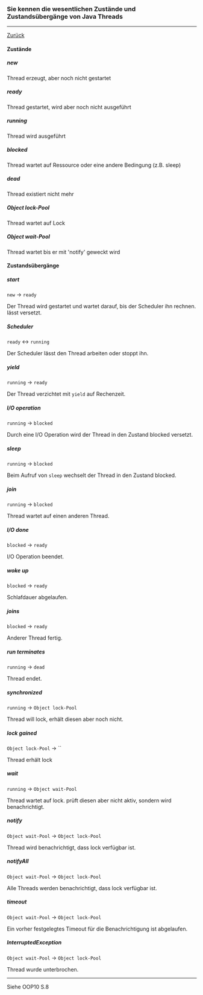 ### Sie kennen die wesentlichen Zustände und Zustandsübergänge von Java Threads

---

[Zurück](400threads.md)

#### Zustände

##### new
Thread erzeugt, aber noch nicht gestartet

##### ready
Thread gestartet, wird aber noch nicht ausgeführt

##### running
Thread wird ausgeführt

##### blocked
Thread wartet auf Ressource oder eine andere Bedingung (z.B. sleep)

##### dead
Thread existiert nicht mehr

##### Object lock-Pool
Thread wartet auf Lock

##### Object wait-Pool
Thread wartet bis er mit 'notify' geweckt wird

#### Zustandsübergänge

##### start
`new` -> `ready`

Der Thread wird gestartet und wartet darauf, bis der Scheduler ihn rechnen. 
lässt versetzt. 

##### Scheduler
`ready` <-> `running`

Der Scheduler lässt den Thread arbeiten oder stoppt ihn. 

##### yield
`running` -> `ready`

Der Thread verzichtet mit `yield` auf Rechenzeit. 

##### I/O operation
`running` -> `blocked`

Durch eine I/O Operation wird der Thread in den Zustand blocked versetzt. 

##### sleep
`running` -> `blocked`

Beim Aufruf von `sleep` wechselt der Thread in den Zustand blocked. 

##### join
`running` -> `blocked`

Thread wartet auf einen anderen Thread. 

##### I/O done
`blocked` -> `ready`

I/O Operation beendet. 

##### woke up
`blocked` -> `ready`

Schlafdauer abgelaufen. 

##### joins
`blocked` -> `ready`

Anderer Thread fertig. 

##### run terminates
`running` -> `dead`

Thread endet. 

##### synchronized
`running` -> `Object lock-Pool`

Thread will lock, erhält diesen aber noch nicht. 

##### lock gained
`Object lock-Pool` -> ``

Thread erhält lock

##### wait
`running` -> `Object wait-Pool`

Thread wartet auf lock. prüft diesen aber nicht aktiv, sondern wird 
benachrichtigt. 

##### notify
`Object wait-Pool` -> `Object lock-Pool`

Thread wird benachrichtigt, dass lock verfügbar ist. 

##### notifyAll
`Object wait-Pool` -> `Object lock-Pool`

Alle Threads werden benachrichtigt, dass lock verfügbar ist. 

##### timeout
`Object wait-Pool` -> `Object lock-Pool`

Ein vorher festgelegtes Timeout für die Benachrichtigung ist abgelaufen. 

##### InterruptedException
`Object wait-Pool` -> `Object lock-Pool`

Thread wurde unterbrochen. 

---
Siehe OOP10 S.8
